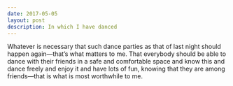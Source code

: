 ```yaml
---
date: 2017-05-05
layout: post
description: In which I have danced
---
```


Whatever is nec­es­sary
that such dance par­ties as that of last night
should hap­pen again—that’s what mat­ters to me.<!-- FOLD --> That
everybody should be able to dance with their
friends in a safe and com­fort­able space and know this and dance freely
and en­joy it and have lots of fun, know­ing that they are among
friends—that is what is most worth­while to me.
